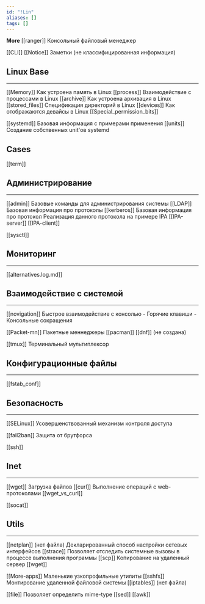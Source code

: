 ```yaml
---
id: "!Lin"
aliases: []
tags: []
---
```

**More**
[[ranger]]
    Консольный файловый менеджер

[[CLI]]
[[Notice]]
    Заметки (не классифицированная информация)


## Linux Base
---
[[Memory]]
    Как устроена память в Linux
[[process]]
    Взаимодействие с процессами в Linux
[[archive]]
    Как устроена архивация в Linux
[[stored_files]]
    Спецификация директорий в Linux
[[devices]]
    Как отображаются девайсы в Linux
[[Special_permission_bits]]

[[systemd]]
    Базовая информация с примерами применения
    [[units]]
        Создание собственных unit'ов systemd


## Cases
[[term]]


## Администрирование
---
[[admin]]
    Базовые команды для администрирования системы
[[LDAP]]
    Базовая информация про протоколы
[[kerberos]]
    Базовая информация про протокол
    Реализация данного протокола на примере IPA
    [[IPA-server]]
    [[IPA-client]]

[[sysctl]]


## Мониторинг
---
[[alternatives.log.md]]


## Взаимодействие с системой
---
[[novigation]]
    Быстрое взаимодействие с консолью
    - Горячие клавиши
    - Консольные сокращения

[[Packet-mn]]
    Пакетные меннеджеры
    [[pacman]]
    [[dnf]] (не создана)

[[tmux]]
    Терминальный мультиплексор


## Конфигурационные файлы
---
[[fstab_conf]]


## Безопасность
---
[[SELinux]]
Усовершенствованный механизм контроля доступа

[[fail2ban]]
    Защита от брутфорса

[[ssh]]


## Inet
---
[[wget]]
    Загрузка файлов
[[curl]]
    Выполнение операций с web-протоколами
[[wget_vs_curl]]

[[socat]]


## Utils
---
[[netplan]] (нет файла)
    Декларированный способ настройки сетевых интерфейсов
[[strace]]
    Позволяет отследить системные вызовы в процессе выполнения программы
[[scp]]
    Копирование на удаленный сервер
[[wget]]

[[More-apps]]
    Маленькие узкопрофильные утилиты
[[sshfs]]
    Монтирование удаленной файловой системы
[[iptables]] (нет файла)

[[file]]
    Позволяет определить mime-type
[[sed]]
[[awk]]
